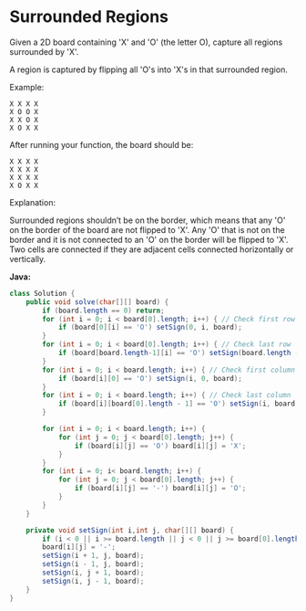 # Surrounded Regions

Given a 2D board containing 'X' and 'O' (the letter O), capture all regions surrounded by 'X'.

A region is captured by flipping all 'O's into 'X's in that surrounded region.

Example:

    X X X X
    X O O X
    X X O X
    X O X X

After running your function, the board should be:

    X X X X
    X X X X
    X X X X
    X O X X

Explanation:

Surrounded regions shouldn’t be on the border, which means that any 'O' on the border of the board are not flipped to 'X'. Any 'O' that is not on the border and it is not connected to an 'O' on the border will be flipped to 'X'. Two cells are connected if they are adjacent cells connected horizontally or vertically.

**Java:**
```java
class Solution {
    public void solve(char[][] board) {
        if (board.length == 0) return;
        for (int i = 0; i < board[0].length; i++) { // Check first row
            if (board[0][i] == 'O') setSign(0, i, board);
        }
        for (int i = 0; i < board[0].length; i++) { // Check last row
            if (board[board.length-1][i] == 'O') setSign(board.length - 1, i, board);
        }
        for (int i = 0; i < board.length; i++) { // Check first column
            if (board[i][0] == 'O') setSign(i, 0, board);
        }
        for (int i = 0; i < board.length; i++) { // Check last column
            if (board[i][board[0].length - 1] == 'O') setSign(i, board[0].length - 1, board);
        }

        for (int i = 0; i < board.length; i++) {
            for (int j = 0; j < board[0].length; j++) {
                if (board[i][j] == 'O') board[i][j] = 'X';
            }
        }
        for (int i = 0; i< board.length; i++) {
            for (int j = 0; j < board[0].length; j++) {
                if (board[i][j] == '-') board[i][j] = 'O';
            }
        }
    }

    private void setSign(int i,int j, char[][] board) {
        if (i < 0 || i >= board.length || j < 0 || j >= board[0].length || board[i][j] != 'O') return;
        board[i][j] = '-';
        setSign(i + 1, j, board);
        setSign(i - 1, j, board);
        setSign(i, j + 1, board);
        setSign(i, j - 1, board);
    }
}
```
